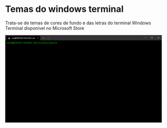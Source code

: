 # Temas do windows terminal

Trata-se de temas de cores de fundo e das letras do terminal Windows Terminal disponível no Microsoft Store

<img src="./img/18.PNG">
